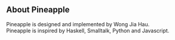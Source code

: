 ## About Pineapple
Pineapple is designed and implemented by Wong Jia Hau.  
Pineapple is inspired by Haskell, Smalltalk, Python and Javascript. 